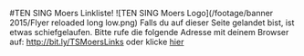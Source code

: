 #TEN SING Moers Linkliste!
![TEN SING Moers Logo](/footage/banner 2015/Flyer reloaded long low.png)
Falls du auf dieser Seite gelandet bist, ist etwas schiefgelaufen. Bitte rufe die folgende Adresse mit deinem Browser auf: http://bit.ly/TSMoersLinks oder klicke [hier](http://bit.ly/TSMoersLinks)
